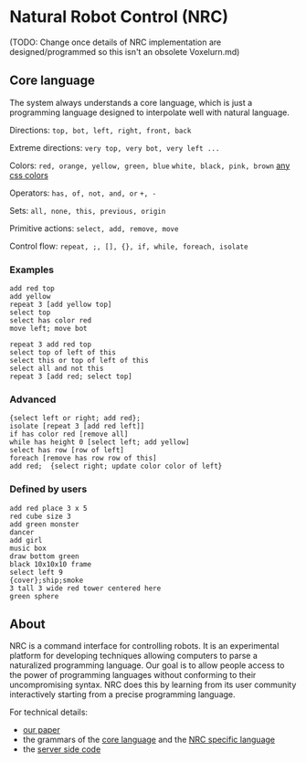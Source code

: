 # Natural Robot Control (NRC)

(TODO: Change once details of NRC implementation are designed/programmed so this isn't an obsolete Voxelurn.md)

## Core language
The system always understands a core language, which is just a programming language designed to interpolate well with natural language.

Directions:
`top, bot, left, right, front, back`

Extreme directions: `very top, very bot, very left ...`

Colors:
`red, orange, yellow, green, blue`
`white, black, pink, brown`
[any css colors](https://www.w3schools.com/cssref/css_colors.asp)

Operators:
`has, of, not, and, or`
`+, -`

Sets: `all, none, this, previous, origin`

Primitive actions:
`select, add, remove, move`

Control flow: `repeat, ;, [], {}, if, while, foreach, isolate`

### Examples
```
add red top
add yellow
repeat 3 [add yellow top]
select top
select has color red
move left; move bot
```

```
repeat 3 add red top
select top of left of this
select this or top of left of this
select all and not this
repeat 3 [add red; select top]
```

### Advanced

```
{select left or right; add red};
isolate [repeat 3 [add red left]]
if has color red [remove all]
while has height 0 [select left; add yellow]
select has row [row of left]
foreach [remove has row row of this]  
add red;  {select right; update color color of left}
```

### Defined by users

```
add red place 3 x 5
red cube size 3
add green monster
dancer
add girl
music box
draw bottom green
black 10x10x10 frame
select left 9
{cover};ship;smoke
3 tall 3 wide red tower centered here
green sphere
```

## About

NRC is a command interface for controlling robots.
It is an experimental platform for developing techniques
allowing computers to parse a naturalized programming language.
Our goal is to allow people access
to the power of programming languages
without conforming to their uncompromising syntax.
NRC does this by learning from its user community interactively starting from a precise programming language.

For technical details:
* [our paper](https://arxiv.org/abs/1704.06956)
* the grammars of the [core language](https://github.com/The-Dawwctor/sempre-robot/blob/master/interactive/dal.grammar) and the [NRC specific language](https://github.com/The-Dawwctor/sempre-robot/blob/master/interactive/robot.grammar)
* the [server side code](https://github.com/The-Dawwctor/sempre-robot)
